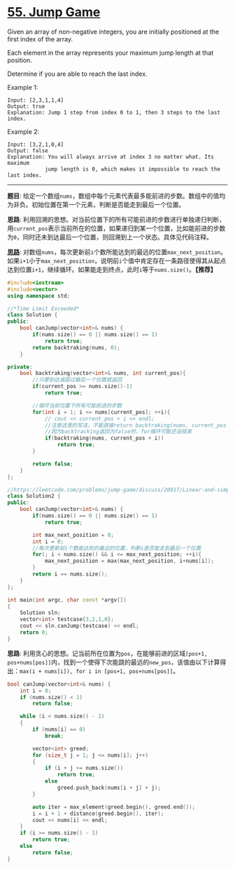 # [55. Jump Game](https://leetcode.com/problems/jump-game/)

Given an array of non-negative integers, you are initially positioned at the first index of the array.

Each element in the array represents your maximum jump length at that position.

Determine if you are able to reach the last index.

Example 1:

    Input: [2,3,1,1,4]
    Output: true
    Explanation: Jump 1 step from index 0 to 1, then 3 steps to the last index.

Example 2:

    Input: [3,2,1,0,4]
    Output: false
    Explanation: You will always arrive at index 3 no matter what. Its maximum
                jump length is 0, which makes it impossible to reach the last index.

---------------

**题目**: 给定一个数组`nums`，数组中每个元素代表最多能前进的步数。数组中的值均为非负。初始位置在第一个元素，判断是否能走到最后一个位置。

**思路**: 利用回溯的思想。对当前位置下的所有可能前进的步数进行单独递归判断，用`current_pos`表示当前所在的位置，如果递归到某一个位置，比如能前进的步数为`0`，同时还未到达最后一个位置，则回溯到上一个状态。具体见代码注释。

**[思路](https://leetcode.com/problems/jump-game/discuss/20917/Linear-and-simple-solution-in-C%2B%2B)**: 对数组`nums`，每次更新前`i`个数所能达到的最远的位置`max_next_position`。如果`i+1`小于`max_next_position`，说明前`i`个值中肯定存在一条路径使得其从起点达到位置`i+1`，继续循环。如果能走到终点，此时`i`等于`nums.size()`。**【推荐】**

```cpp
#include<iostream>
#include<vector>
using namespace std;

//*Time Limit Exceeded*
class Solution {
public:
    bool canJump(vector<int>& nums) {
        if(nums.size() == 0 || nums.size() == 1)
            return true;
        return backtraking(nums, 0);
    }

private:
    bool backtraking(vector<int>& nums, int current_pos){
        //只要到达或超过最后一个位置就返回
        if(current_pos >= nums.size()-1)
            return true;

        //循环当前位置下所有可能前进的步数
        for(int i = 1; i <= nums[current_pos]; ++i){
            // cout << current_pos + i << endl;
            //注意这里的写法，不能直接return backtraking(nums, current_pos + i)。
            //因为backtracking返回为false时，for循环可能还没结束
            if(backtraking(nums, current_pos + i))
                return true;
        }

        return false;
    }
};

//https://leetcode.com/problems/jump-game/discuss/20917/Linear-and-simple-solution-in-C%2B%2B
class Solution2 {
public:
    bool canJump(vector<int>& nums) {
        if(nums.size() == 0 || nums.size() == 1)
            return true;

        int max_next_position = 0;
        int i = 0;
        //每次更新前i个数能达到的最远的位置，判断i是否能走到最后一个位置
        for(; i < nums.size() && i <= max_next_position; ++i){
            max_next_position = max(max_next_position, i+nums[i]);
        }
        return i == nums.size();
    }
};

int main(int argc, char const *argv[])
{
    Solution sln;
    vector<int> testcase{3,2,1,0};
    cout << sln.canJump(testcase) << endl;
    return 0;
}
```

**思路**: 利用贪心的思想。记当前所在位置为`pos`，在能够前进的区域`[pos+1, pos+nums[pos]]`内，找到一个使得下次能跳的最远的`new_pos`，该值由以下计算得出：`max(i + nums[i]), for i in [pos+1, pos+nums[pos]]`。

```cpp
bool canJump(vector<int>& nums) {
    int i = 0;
    if (nums.size() < 1)
        return false;

    while (i < nums.size() - 1)
    {
        if (nums[i] == 0)
            break;

        vector<int> greed;
        for (size_t j = 1; j <= nums[i]; j++)
        {
            if (i + j >= nums.size())
                return true;
            else
                greed.push_back(nums[i + j] + j);
        }

        auto iter = max_element(greed.begin(), greed.end());
        i = i + 1 + distance(greed.begin(), iter);
        cout << nums[i] << endl;
    }
    if (i >= nums.size() - 1)
        return true;
    else
        return false;
}

```